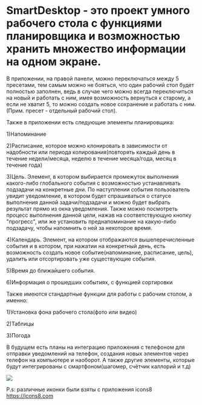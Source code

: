 # SmartDesktop - это проект умного рабочего стола с функциями планировщика и возможностью хранить множество информации на одном экране.
В приложении, на правой панели, можно переключаться между 5 пресетами, тем самым можно не бояться, что один рабочий стол будет 
полностью заполнен, ведь в случае чего можно всегда переключиться на новый и работать с ним, имея возможность вернуться к старому, а если не хватит 5, то
можно создать новое сохранение и работать с ним. 
(Прим. пресет - отдельный рабочий стол).

Также в приложении есть следующие элементы планировщика:

1)Напоминание 

2)Расписание, которое можно клонировать в зависимости от надобности или периода копирования(повторять каждый день в течение недели/месяца, неделю в течение месяца/года, 
месяц в течение года)

3)Цель. Элемент, в котором выбирается промежуток выполнения какого-либо глобального события с возможностью устанавливать подзадачи на конкретные дни. По наступлении события
пользователь увидит уведомление, в котором будет спрашиваться о статусе выполнения данной задачи/подзадачи и можно будет выбрать результат прямо из окна уведомления.
Также можно посмотреть процесс выполнения данной цели, нажав на соответствующую кнопку "прогресс", или же установить преднапоминание на какую-либо подзадачу, чтобы 
напомнить о ней за некоторое время.

4)Календарь. Элемент, на котором отображаются вышеперечисленные события и в котором, при нажатии на конкретный день, есть возможность создать новое событие(напоминание,
расписание, цель), удалить или отсортировать уже существующие события.

5)Время до ближайшего события. 

6)Информация о прошедших событиях, с функцией сортировки

Также имеются стандартные функции для работы с рабочим столом, а именно:

1)Установка фона рабочего стола(фото или видео)

2)Таблицы

3)Погода

В будущем есть планы на интеграцию приложения с телефоном для отправки уведомлений на телефон, создания новых элементов через телефон на компьютере и наоборот. А также
другие элементы, которые будут интегрированы с смартфоном(шагомер, счётчик каллорий и т.д)

[![](https://drive.google.com/file/d/1CoT9v0vm3WnZmyj1_pZ-11gBS2aaBimM/view?usp=sharing)](https://drive.google.com/file/d/1CoT9v0vm3WnZmyj1_pZ-11gBS2aaBimM/view?usp=sharing)

P.s: различные иконки были взяты с приложения icons8 https://icons8.com
